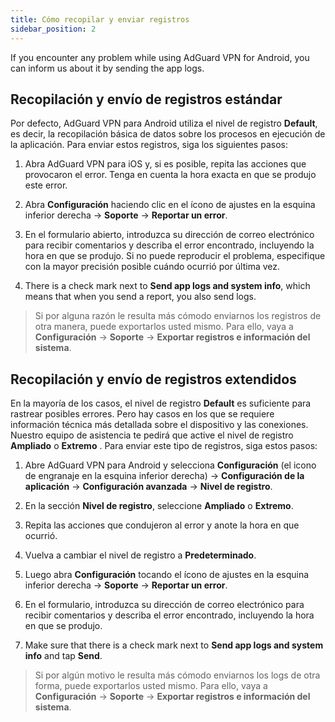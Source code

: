 ```yaml
---
title: Cómo recopilar y enviar registros
sidebar_position: 2
---
```


If you encounter any problem while using AdGuard VPN for Android, you can inform us about it by sending the app logs.

## Recopilación y envío de registros estándar

Por defecto, AdGuard VPN para Android utiliza el nivel de registro **Default**, es decir, la recopilación básica de datos sobre los procesos en ejecución de la aplicación. Para enviar estos registros, siga los siguientes pasos:

1. Abra AdGuard VPN para iOS y, si es posible, repita las acciones que provocaron el error. Tenga en cuenta la hora exacta en que se produjo este error.

2. Abra **Configuración** haciendo clic en el ícono de ajustes en la esquina inferior derecha → **Soporte** → **Reportar un error**.

3. En el formulario abierto, introduzca su dirección de correo electrónico para recibir comentarios y describa el error encontrado, incluyendo la hora en que se produjo. Si no puede reproducir el problema, especifique con la mayor precisión posible cuándo ocurrió por última vez.

4. There is a check mark next to **Send app logs and system info**, which means that when you send a report, you also send logs.
> Si por alguna razón le resulta más cómodo enviarnos los registros de otra manera, puede exportarlos usted mismo. Para ello, vaya a **Configuración** → **Soporte** → **Exportar registros e información del sistema**.

## Recopilación y envío de registros extendidos

En la mayoría de los casos, el nivel de registro **Default** es suficiente para rastrear posibles errores. Pero hay casos en los que se requiere información técnica más detallada sobre el dispositivo y las conexiones. Nuestro equipo de asistencia te pedirá que active el nivel de registro **Ampliado** o **Extremo** . Para enviar este tipo de registros, siga estos pasos:

1. Abre AdGuard VPN para Android y selecciona **Configuración** (el icono de engranaje en la esquina inferior derecha) → **Configuración de la aplicación** → **Configuración avanzada** → **Nivel de registro**.

2. En la sección **Nivel de registro**, seleccione **Ampliado** o **Extremo**.

3. Repita las acciones que condujeron al error y anote la hora en que ocurrió.

4. Vuelva a cambiar el nivel de registro a **Predeterminado**.

5. Luego abra **Configuración** tocando el ícono de ajustes en la esquina inferior derecha → **Soporte** → **Reportar un error**.

6. En el formulario, introduzca su dirección de correo electrónico para recibir comentarios y describa el error encontrado, incluyendo la hora en que se produjo.

7. Make sure that there is a check mark next to **Send app logs and system info** and tap **Send**.
> Si por algún motivo le resulta más cómodo enviarnos los logs de otra forma, puede exportarlos usted mismo. Para ello, vaya a **Configuración** → **Soporte** → **Exportar registros e información del sistema**.
